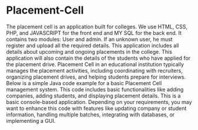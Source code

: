 # Placement-Cell
The placement cell is an application built for colleges. 
We use HTML, CSS, PHP, and JAVASCRIPT for the front end and MY SQL for the back end. 
It contains two modules: User and admin. If an unknown user, he must register and upload all the required details. 
This application includes all details about upcoming and ongoing placements in the college. 
This application will also contain the details of the students who have applied for the placement drive.
 Placement Cell in an educational institution typically manages the placement activities, including coordinating with recruiters, organizing placement drives, and helping students prepare for interviews. Below is a simple Java code example for a basic Placement Cell management system. This code includes basic functionalities like adding companies, adding students, and displaying placement details.
 This is a basic console-based application. Depending on your requirements, you may want to enhance this code with features like updating company or student information, handling multiple batches, integrating with databases, or implementing a GUI.
